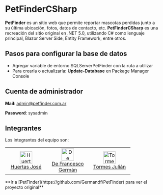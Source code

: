 # PetFinderCSharp
**PetFinder** es un sitio web que permite reportar mascotas perdidas junto a su última ubicación, fotos, datos de contacto, etc.
**PetFinderCSharp** es una recreación del sitio original en .NET 5.0, utilizando C# como lenguaje principal, Blazor Server Side, Entity Framework, entre otros.

## Pasos para configurar la base de datos
- Agregar variable de entorno SQLServerPetFinder con la ruta a utilizar
- Para crearla o actualizarla: **Update-Database** en Package Manager Console

## Cuenta de administrador
**Mail**: admin@petfinder.com.ar

**Password**: sysadmin

## Integrantes
Los integrantes del equipo son:
<table>
	<tr>
		<td align="center" width="120">
			<a src="https://github.com/JHuertasDev"><img src="https://avatars3.githubusercontent.com/u/47471125?s=460&u=cc5d454568a2e5267141935335edde9537722509&v=4" alt="Huertas José" width="40" height="40" /></a><br/><a href="https://github.com/JHuertasDev">Huertas José</a>
		</td>
		<td align="center" width="120">
			<a src="https://github.com/Germandf"><img src="https://avatars0.githubusercontent.com/u/69018178?s=460&u=a3d62d0ff3fe9c5934b51e5133753ace8be78a9c&v=4" alt="De Francesco Germán" width="40" height="40" /></a><br/><a href="https://github.com/Germandf">De Francesco Germán</a>
		</td>
        <td align="center" width="120">
			<a src="https://github.com/Juliants10"><img src="https://avatars2.githubusercontent.com/u/38230619?s=460&u=094d5f9219b498ad74386aa3aba70c5b9028f0f9&v=4" alt="Tormes Julián" width="40" height="40" /></a><br/><a href="https://https://github.com/Juliants10">Tormes Julián</a>
		</td>
	</tr>
</table>
**Ir a [PetFinder](https://github.com/Germandf/PetFinder) para ver el proyecto original**